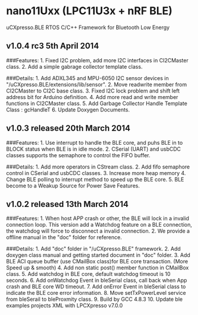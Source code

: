 nano11Uxx (LPC11U3x + nRF BLE)
===============================

uCXpresso.BLE RTOS C/C++ Framework for Bluetooth Low Energy

v1.0.4 rc3 5th April 2014
--------------------------------
###Features:
	1. Fixed I2C problem, add more I2C interfaces in CI2CMaster class.
	2. Add a simple gabrage collector template class.

###Details:
	1. Add ADXL345 and MPU-6050 I2C sensor devices in "/uCXpresso.BLE/extensions/lib/sensor".
	2. Move readwrite member from CI2CMaster to CI2C base class.
	3. Fixed I2C lock problem and shift left address bit for Arduino definition.
	4. Add more read and write member functions in CI2CMaster class.
	5. Add Garbage Collector Handle Template Class : gcHandleT<CType>
	6. Update Doxygen Documents.


v1.0.3 released 20th March 2014
--------------------------------	
###Features:
	1. Use interrupt to handle the BLE core, and puhs BLE in to BLOCK status when BLE is in idle mode.
	2. CSerial (UART) and usbCDC classes supports the semaphore to control the FIFO buffer.

###Details:
	1. Add more operators in CStream class.
	2. Add fifo semaphore control in CSerial and usbCDC classes.
	3. Increase more heap memory
	4. Change BLE polling to interrupt method to speed up the BLE core.
	5. BLE become to a Weakup Source for Power Save Features.


v1.0.2 released 13th March 2014
--------------------------------
###Features:
	1. When host APP crash or other, the BLE will lock in a invalid connection loop.
	   This version add a Watchdog feature on a BLE connection, 
	   the watchdog will force to disconnect a invalid connection.
	2. We provide a offline manual in the "doc" folder for reference.
	
###Details:
	1. Add "doc" folder in "/uCXpresso.BLE" framework.
	2. Add doxygen class manual and getting started document in "doc" folder.
    3. Add BLE ACI queue buffer (use CMailBox class)for BLE core transaction. (More Speed up & smooth)
    4. Add non static post() member function in CMailBox class.
    5. Add watchdog in BLE core, default watchdog timeout is 10 seconds.
    6. Add onWatchdog Event in bleSerial class, call back when App crash and BLE core WD timeout.
    7. Add onError Event in bleSerial class to indicate the BLE core error information.
    8. Move setTxPowerLevel service from bleSerail to bleProxmity class.
    9. Build by GCC 4.8.3 
	10. Update ble examples projects XML with LPCXpresso v7.0.0 
